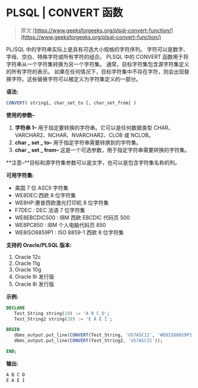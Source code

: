 # PLSQL | CONVERT 函数

> 原文:[https://www.geeksforgeeks.org/plsql-convert-function/](https://www.geeksforgeeks.org/plsql-convert-function/)

PL/SQL 中的字符串实际上是具有可选大小规格的字符序列。
字符可以是数字、字母、空白、特殊字符或所有字符的组合。
PLSQL 中的 CONVERT 函数用于将字符串从一个字符集转换为另一个字符集。
通常，目标字符集包含源字符集定义的所有字符的表示。
如果在任何情况下，目标字符集中不存在字符，则会出现替换字符。这些替换字符可以被定义为字符集定义的一部分。

**语法:**

```sql
CONVERT( string1, char_set_to [, char_set_from] )
```

**使用的参数–**

1.  **字符串 1–**
    用于指定要转换的字符串。它可以是任何数据类型 CHAR、VARCHAR2、NCHAR、NVARCHAR2、CLOB 或 NCLOB。
2.  **char _ set _ to–**
    用于指定字符串需要转换到的字符集。
3.  **char _ set _ from–**
    这是一个可选参数，用于指定字符串需要转换的字符集。

**注意–**目标和源字符集参数可以是文字，也可以是包含字符集名称的列。

**可用字符集:**

*   美国 7 位 ASCII 字符集
*   WE8DEC:西欧 8 位字符集
*   WE8HP:惠普西欧激光打印机 8 位字符集
*   F7DEC : DEC 法语 7 位字符集
*   WE8EBCDIC500 : IBM 西欧 EBCDIC 代码页 500
*   WE8PC850 : IBM 个人电脑代码页 850
*   WE8ISO8859P1 : ISO 8859-1 西欧 8 位字符集

**支持的 Oracle/PLSQL 版本:**

1.  Oracle 12c
2.  Oracle 11g
3.  Oracle 10g
4.  Oracle 9i 发行版
5.  Oracle 8i 发行版

**示例:**

```sql
DECLARE 
   Test_String string(10) := 'A B C D';
   Test_String2 string(20) := 'E Ä Ê Í';

BEGIN 
   dbms_output.put_line(CONVERT(Test_String, 'US7ASCII', 'WE8ISO8859P1')); 
   dbms_output.put_line(CONVERT(Test_String2, 'US7ASCII')); 

END;  
```

**输出:**

```sql
A B C D
E A E I
```